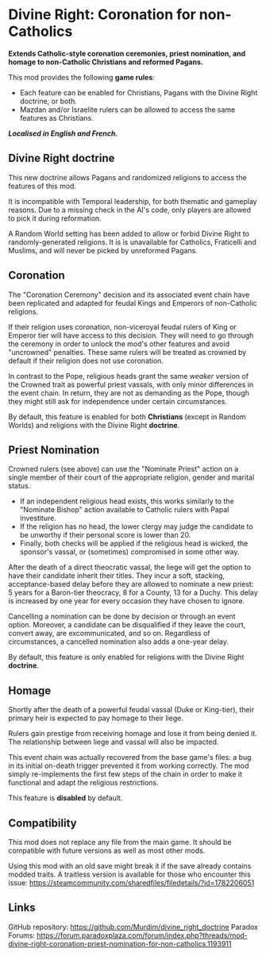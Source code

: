 # Divine Right: Coronation for non-Catholics

**Extends Catholic-style coronation ceremonies, priest nomination, and homage to non-Catholic Christians and reformed Pagans.**

This mod provides the following **game rules**:

 - Each feature can be enabled for Christians, Pagans with the Divine Right doctrine, or both.
 - Mazdan and/or Israelite rulers can be allowed to access the same features as Christians.

***Localised in English and French.***


## Divine Right doctrine

This new doctrine allows Pagans and randomized religions to access the features of this mod.

It is incompatible with Temporal leadership, for both thematic and gameplay reasons. Due to a missing check in the AI's code, only players are allowed to pick it during reformation.

A Random World setting has been added to allow or forbid Divine Right to randomly-generated religions. It is is unavailable for Catholics, Fraticelli and Muslims, and will never be picked by unreformed Pagans.

## Coronation

The "Coronation Ceremony" decision and its associated event chain have been replicated and adapted for feudal Kings and Emperors of non-Catholic religions.

If their religion uses coronation, non-viceroyal feudal rulers of King or Emperor tier will have access to this decision. They will need to go through the ceremony in order to unlock the mod's other features and avoid "uncrowned" penalties. These same rulers will be treated as crowned by default if their religion does not use coronation.

In contrast to the Pope, religious heads grant the same *weaker* version of the Crowned trait as powerful priest vassals, with only minor differences in the event chain. In return, they are not as demanding as the Pope, though they might still ask for independence under certain circumstances.

By default, this feature is enabled for both **Christians** (except in Random Worlds) and religions with the Divine Right **doctrine**.

## Priest Nomination

Crowned rulers (see above) can use the "Nominate Priest" action on a single member of their court of the appropriate religion, gender and marital status.

 - If an independent religious head exists, this works similarly to the "Nominate Bishop" action available to Catholic rulers with Papal investiture.
 - If the religion has no head, the lower clergy may judge the candidate to be unworthy if their personal score is lower than 20.
 - Finally, both checks will be applied if the religious head is wicked, the sponsor's vassal, or (sometimes) compromised in some other way.

After the death of a direct theocratic vassal, the liege will get the option to have their candidate inherit their titles. They incur a soft, stacking, acceptance-based delay before they are allowed to nominate a new priest: 5 years for a Baron-tier theocracy, 8 for a County, 13 for a Duchy. This delay is increased by one year for every occasion they have chosen to ignore.

Cancelling a nomination can be done by decision or through an event option. Moreover, a candidate can be disqualified if they leave the court, convert away, are excommunicated, and so on. Regardless of circumstances, a cancelled nomination also adds a one-year delay.

By default, this feature is only enabled for religions with the Divine Right **doctrine**.

## Homage

Shortly after the death of a powerful feudal vassal (Duke or King-tier), their primary heir is expected to pay homage to their liege.

Rulers gain prestige from receiving homage and lose it from being denied it. The relationship between liege and vassal will also be impacted.

This event chain was actually recovered from the base game's files: a bug in its initial on-death trigger prevented it from working correctly. The mod simply re-implements the first few steps of the chain in order to make it functional and adapt the religious restrictions.

This feature is **disabled** by default.

## Compatibility

This mod does not replace any file from the main game. It should be compatible with future versions as well as most other mods.

Using this mod with an old save might break it if the save already contains modded traits. A traitless version is available for those who encounter this issue: <https://steamcommunity.com/sharedfiles/filedetails/?id=1782206051>

## Links

GitHub repository: <https://github.com/Murdim/divine_right_doctrine>
Paradox Forums: <https://forum.paradoxplaza.com/forum/index.php?threads/mod-divine-right-coronation-priest-nomination-for-non-catholics.1193911>
